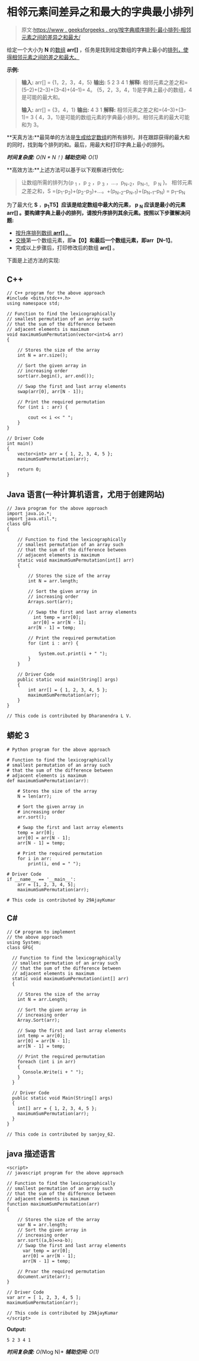 # 相邻元素间差异之和最大的字典最小排列

> 原文:[https://www . geeksforgeeks . org/按字典顺序排列-最小排列-相邻元素之间的差异之和最大/](https://www.geeksforgeeks.org/lexicographically-smallest-permutation-having-maximum-sum-of-differences-between-adjacent-elements/)

给定一个大小为 **N** 的[数组](https://www.geeksforgeeks.org/array-data-structure/) **arr[]** ，任务是找到给定数组的字典上最小的[排列，使得相邻元素之间的差之和最大。](https://www.geeksforgeeks.org/all-permutations-of-an-array-using-stl-in-c/)

**示例:**

> **输入:** arr[] = {1，2，3，4，5}
> **输出:** 5 2 3 4 1
> **解释:**
> 相邻元素之差之和=(5–2)+(2–3)+(3–4)+(4–1)= 4。
> {5，2，3，4，1}是字典上最小的数组，4 是可能的最大和。
> 
> **输入:** arr[] = {3，4，1}
> **输出:** 4 3 1
> **解释:**
> 相邻元素之差之和=(4–3)+(3–1)= 3
> { 4，3，1}是可能的数组元素的字典最小排列。相邻元素的最大可能和为 3。

**天真方法:**最简单的方法是[生成给定数组](https://www.geeksforgeeks.org/all-permutations-of-an-array-using-stl-in-c/)的所有排列，并在跟踪获得的最大和的同时，找到每个排列的和。最后，用最大和打印字典上最小的排列。

***时间复杂度:** O(N * N！)*
***辅助空间:** O(1)*

**高效方法:**上述方法可以基于以下观察进行优化:

> 让数组所需的排列为{p <sub>1</sub> ，p <sub>2</sub> ，p <sub>3</sub> ，…，p<sub>N–2</sub>，p<sub>N–1，</sub> p <sub>N</sub> }。
> 相邻元素之差之和，S =(p<sub>1</sub>-p<sub>2</sub>)+(p<sub>2</sub>-p<sub>3</sub>)+…。+(p<sub>N–2</sub>–p<sub>N–1</sub>)+(p<sub>N–1</sub>–p<sub>N</sub>)
> = p<sub>1</sub>–p<sub>N</sub>

为了最大化 **S** ，**p<sub>1</sub>T5】应该是给定数组中最大的元素， **p <sub>N</sub>** 应该是最小的元素 **arr[]** 。要构建字典上最小的排列，请按升序排列其余元素。按照以下步骤解决问题:**

*   [按升序排列数组 **arr[]** 。](https://www.geeksforgeeks.org/c-program-to-sort-an-array-in-ascending-order/)
*   [交换](https://www.geeksforgeeks.org/swap-two-numbers-without-using-temporary-variable/)第一个数组元素，即**a【0】**和最后一个数组元素，即**arr【N–1】**。
*   完成以上步骤后，打印修改后的数组 **arr[]** 。

下面是上述方法的实现:

## C++

```
// C++ program for the above approach
#include <bits/stdc++.h>
using namespace std;

// Function to find the lexicographically
// smallest permutation of an array such
// that the sum of the difference between
// adjacent elements is maximum
void maximumSumPermutation(vector<int>& arr)
{

    // Stores the size of the array
    int N = arr.size();

    // Sort the given array in
    // increasing order
    sort(arr.begin(), arr.end());

    // Swap the first and last array elements
    swap(arr[0], arr[N - 1]);

    // Print the required permutation
    for (int i : arr) {

        cout << i << " ";
    }
}

// Driver Code
int main()
{
    vector<int> arr = { 1, 2, 3, 4, 5 };
    maximumSumPermutation(arr);

    return 0;
}
```

## Java 语言(一种计算机语言，尤用于创建网站)

```
// Java program for the above approach
import java.io.*;
import java.util.*;
class GFG
{

    // Function to find the lexicographically
    // smallest permutation of an array such
    // that the sum of the difference between
    // adjacent elements is maximum
    static void maximumSumPermutation(int[] arr)
    {

        // Stores the size of the array
        int N = arr.length;

        // Sort the given array in
        // increasing order
        Arrays.sort(arr);

        // Swap the first and last array elements
          int temp = arr[0];
          arr[0] = arr[N - 1];
        arr[N - 1] = temp;

        // Print the required permutation
        for (int i : arr) {

            System.out.print(i + " ");
        }
    }

    // Driver Code
    public static void main(String[] args)
    {
        int arr[] = { 1, 2, 3, 4, 5 };
        maximumSumPermutation(arr);
    }
}

// This code is contributed by Dharanendra L V.
```

## 蟒蛇 3

```
# Python program for the above approach

# Function to find the lexicographically
# smallest permutation of an array such
# that the sum of the difference between
# adjacent elements is maximum
def maximumSumPermutation(arr):

    # Stores the size of the array
    N = len(arr);

    # Sort the given array in
    # increasing order
    arr.sort();

    # Swap the first and last array elements
    temp = arr[0];
    arr[0] = arr[N - 1];
    arr[N - 1] = temp;

    # Print the required permutation
    for i in arr:
        print(i, end = " ");

# Driver Code
if __name__ == '__main__':
    arr = [1, 2, 3, 4, 5];
    maximumSumPermutation(arr);

# This code is contributed by 29AjayKumar
```

## C#

```
// C# program to implement
// the above approach
using System;
class GFG{

  // Function to find the lexicographically
  // smallest permutation of an array such
  // that the sum of the difference between
  // adjacent elements is maximum
  static void maximumSumPermutation(int[] arr)
  {

    // Stores the size of the array
    int N = arr.Length;

    // Sort the given array in
    // increasing order
    Array.Sort(arr);

    // Swap the first and last array elements
    int temp = arr[0];
    arr[0] = arr[N - 1];
    arr[N - 1] = temp;

    // Print the required permutation
    foreach (int i in arr)
    {
      Console.Write(i + " ");
    }
  }

  // Driver Code
  public static void Main(String[] args)
  {
    int[] arr = { 1, 2, 3, 4, 5 };
    maximumSumPermutation(arr);
  }
}

// This code is contributed by sanjoy_62.
```

## java 描述语言

```
<script>
// javascript program for the above approach

// Function to find the lexicographically
// smallest permutation of an array such
// that the sum of the difference between
// adjacent elements is maximum
function maximumSumPermutation(arr)
{

    // Stores the size of the array
    var N = arr.length;
    // Sort the given array in
    // increasing order
    arr.sort((a,b)=>a-b);
    // Swap the first and last array elements
      var temp = arr[0];
      arr[0] = arr[N - 1];
      arr[N - 1] = temp;

    // Prvar the required permutation
    document.write(arr);
}

// Driver Code
var arr = [ 1, 2, 3, 4, 5 ];
maximumSumPermutation(arr);

// This code is contributed by 29AjayKumar
</script>
```

**Output:** 

```
5 2 3 4 1
```

***时间复杂度:** O(N*log N)*
***辅助空间:** O(1)*